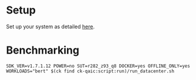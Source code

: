 # Setup
Set up your system as detailed [here](https://github.com/krai/ck-qaic/blob/main/script/setup.docker/README.md).

# Benchmarking
```
SDK_VER=v1.7.1.12 POWER=no SUT=r282_z93_q8 DOCKER=yes OFFLINE_ONLY=yes WORKLOADS="bert" $(ck find ck-qaic:script:run)/run_datacenter.sh
```
